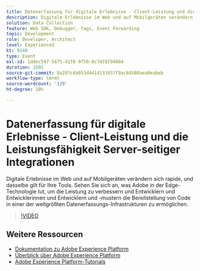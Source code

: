 ```yaml
---
title: Datenerfassung für digitale Erlebnisse - Client-Leistung und die Leistungsfähigkeit Server-seitiger Integrationen
description: Digitale Erlebnisse im Web und auf Mobilgeräten verändern sich rapide, und dasselbe gilt für Ihre Tools. Sehen Sie sich an, was Adobe in der Edge-Technologie tut, um die Leistung zu verbessern und Entwicklern und Entwicklerinnen und Entwicklern und -mustern die Bereitstellung von Code in einer der weltgrößten Datenerfassungs-Infrastrukturen zu ermöglichen.
solution: Data Collection
feature: Web SDK, Debugger, Tags, Event Forwarding
topic: Development
role: Developer, Architect
level: Experienced
kt: 9140
type: Event
exl-id: 1ddec597-5475-41f8-9750-8c74f8f94884
duration: 1591
source-git-commit: 9a297cda953d4414131657f9ac84580aea0eabeb
workflow-type: tm+mt
source-wordcount: '129'
ht-degree: 10%

---
```


# Datenerfassung für digitale Erlebnisse - Client-Leistung und die Leistungsfähigkeit Server-seitiger Integrationen

Digitale Erlebnisse im Web und auf Mobilgeräten verändern sich rapide, und dasselbe gilt für Ihre Tools. Sehen Sie sich an, was Adobe in der Edge-Technologie tut, um die Leistung zu verbessern und Entwicklern und Entwicklerinnen und Entwicklern und -mustern die Bereitstellung von Code in einer der weltgrößten Datenerfassungs-Infrastrukturen zu ermöglichen.

>[!VIDEO](https://video.tv.adobe.com/v/337584/?quality=12&learn=on&hidetitle=true)

## Weitere Ressourcen

- [Dokumentation zu Adobe Experience Platform](https://experienceleague.adobe.com/docs/experience-platform.html?lang=de)
- [Überblick über Adobe Experience Platform](https://experienceleague.adobe.com/docs/experience-platform/landing/home.html?lang=de)
- [Adobe Experience Platform-Tutorials](https://experienceleague.adobe.com/docs/platform-learn/tutorials/overview.html?lang=de)
